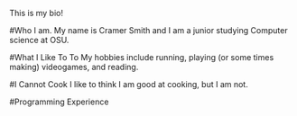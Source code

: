 This is my bio!

#Who I am.
My name is Cramer Smith and I am a junior studying Computer science at OSU.

#What I Like To To
My hobbies include running, playing (or some times making) videogames, and reading. 

#I Cannot Cook
I like to think I am good at cooking, but I am not.

#Programming Experience
